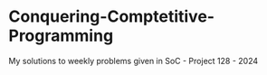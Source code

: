 # Conquering-Comptetitive-Programming
My solutions to weekly problems given in SoC - Project 128 - 2024
